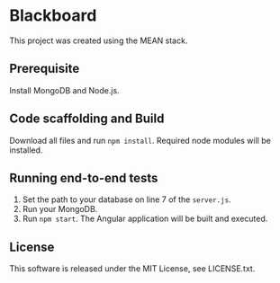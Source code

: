 # Blackboard
This project was created using the MEAN stack.

## Prerequisite
Install MongoDB and Node.js.

## Code scaffolding and Build
Download all files and run `npm install`. Required node modules will be installed.

## Running end-to-end tests
1. Set the path to your database on line 7 of the `server.js`.
2. Run your MongoDB.
3. Run `npm start`. The Angular application will be built and executed.

## License
This software is released under the MIT License, see LICENSE.txt.

